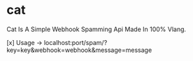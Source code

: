 # cat
Cat Is A Simple Webhook Spamming Api Made In 100% Vlang.

[x] Usage -> localhost:port/spam/?key=key&webhook=webhook&message=message
